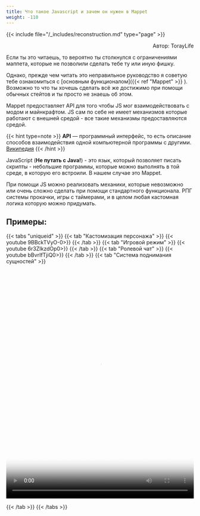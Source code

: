 ```yaml
---
title: Что такое Javascript и зачем он нужен в Mappet
weight: -110
---
```


{{< include file="/_includes/reconstruction.md" type="page" >}}

<p align="right">Автор: TorayLife</p>

Если ты это читаешь, то вероятно ты столкнулся с ограничениями маппета, 
которые не позволили сделать тебе ту или иную фишку. 

Однако, прежде чем читать это неправильное руководство я советую тебе ознакомиться 
с [основным функционалом]({{< ref "Mappet" >}} ). Возможно то что 
ты хочешь сделать всё же достижимо при помощи обычных стейтов и ты просто не знаешь об этом.

Mappet предоставляет API для того чтобы JS мог 
взаимодействовать с модом и майнкрафтом. JS сам по себе не имеет механизмов которые 
работают с внешней средой - все такие механизмы предоставляются средой.

{{< hint type=note >}}
**API** — программный интерфейс, то есть описание способов взаимодействия одной компьютерной программы с другими.\
[Википедия](https://ru.wikipedia.org/wiki/API)
{{< /hint >}}

JavaScript (**Не путать с Java!**) - это язык, который позволяет писать скрипты - небольшие программы,
которые можно выполнять в той среде, в которую его встроили. В нашем случае это Mappet.

При помощи JS можно реализовать механики, которые невозможно или очень сложно сделать
при помощи стандартного функционала. РПГ системы прокачки, игры с таймерами, и в целом
любая кастомная логика которую можно придумать.

## Примеры:
{{< tabs "uniqueid" >}}
{{< tab "Кастомизация персонажа" >}} {{< youtube 9BBckTVyO-0>}} {{< /tab >}}
{{< tab "Игровой режим" >}} {{< youtube 6r3ZIkzdOp0>}} {{< /tab >}}
{{< tab "Ролевой чат" >}} {{< youtube bBvrIfTjiQ0>}} {{< /tab >}}
{{< tab "Система поднимания сущностей" >}}
<video controls height="210" poster="https://media.discordapp.net/attachments/841271590326894603/966320063592411186/63036490f600bdb0b72ca6eb03994311.mp4?ex=658c1db0&amp;is=6579a8b0&amp;hm=9132ee10fb2b5c5bef55910e1eb7c7c5abc069826a4da618ffe95a6ef5536549&amp;=&amp;format=webp" width="400" src="https://media.discordapp.net/attachments/841271590326894603/966320063592411186/63036490f600bdb0b72ca6eb03994311.mp4?ex=658c1db0&amp;is=6579a8b0&amp;hm=9132ee10fb2b5c5bef55910e1eb7c7c5abc069826a4da618ffe95a6ef5536549&amp;" style="max-width: 1200px; max-height: 630px; width: 100%; height: 100%;"></video>

{{< /tab >}}
{{< /tabs >}}